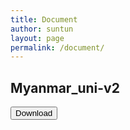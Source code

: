 ```yaml
---
title: Document
author: suntun
layout: page
permalink: /document/
---
```

## Myanmar_uni-v2

<a href="https://github.com/unicodetoday/unicodetoday.github.io/blob/master/downloads/docs/myanmar_uni-v2.pdf"><button class="btn"><i class="fa fa-download"></i>  Download</button></a> 
